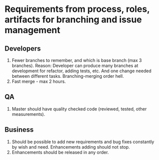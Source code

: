 # Requirements from process, roles, artifacts for branching and issue management

## Developers

1. Fewer branches to remember, and which is base branch (max 3 branches). Reason: Developer can produce many branches at
   development for refactor, adding tests, etc. And one change needed between different tasks. Branching-merging order
   hell.
2. Fast merge - max 2 hours.

## QA

1. Master should have quality checked code (reviewed, tested, other measurements).

## Business

1. Should be possible to add new requirements and bug fixes constantly by wish and need. Enhancements adding should not
   stop.
2. Enhancements should be released in any order.
